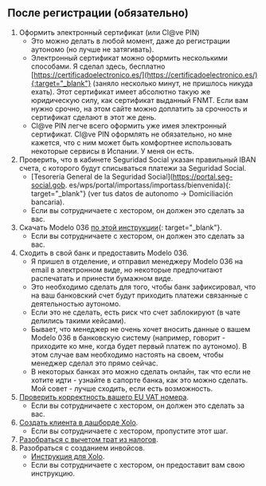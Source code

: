 ## После регистрации (обязательно)

1. Оформить электронный сертификат (или Cl@ve PIN)
    - Это можно делать в любой момент, даже до регистрации аутономо (но лучше не затягивать).
    - Электронный сертификат можно оформить несколькими способами. Я сделал
      здесь, бесплатно
      [https://certificadoelectronico.es/](https://certificadoelectronico.es/){:target="_blank"} (заняло несколько
      минут, не пришлось никуда ехать). Этот сертификат имеет абсолютно такую же юридическую силу, как сертификат
      выданный FNMT. Если вам нужно срочно, на этом сайте можно доплатить за срочность и сертификат сделают в этот же
      день.
    - Cl@ve PIN легче всего оформить уже имея электронный сертификат. Cl@ve PIN оформлять не обязательно, но мне
      кажется, что с ним может быть комфортнее использовать некоторые сервисы в Испании. У меня он есть.
2. Проверить, что в кабинете Seguridad Social указан правильный IBAN счета, с
   которого будут списываться платежи за Seguridad Social.
    - [Tesorería General de la Seguridad Social](https://portal.seg-social.gob.
      es/wps/portal/importass/importass/bienvenida){:
      target="_blank"} (ver tus datos de autonomo -> Domiciliación bancaria).
    - Если вы сотрудничаете с хестором, он должен это сделать за вас.
3. Скачать Modelo
   036 [по этой инструкции](https://www.xolo.io/es-en/faq/xolo-spain/category/get-started/article/i-am-already-registered-as-self-employed-where-can-i-find-my){:
   target="_blank"}.
    - Если вы сотрудничаете с хестором, он должен это сделать за вас.
4. Сходить в свой банк и предоставить Modelo 036.
    - Я пришел в отделение, и отправил менеджеру Modelo 036 на email в электронном виде, но некоторые предпочитают
      распечатать и принести бумажном виде.
    - Это необходимо сделать для того, чтобы банк зафиксировал, что на ваш банковский счет будут приходить
      платежи связанные с деятельностью аутономо.
    - Если это не сделать, есть риск что счет заблокируют (в чате делились такими кейсами).
    - Бывает, что менеджер не очень хочет вносить данные о вашем Modelo 036 в банковскую систему (например, говорит -
      приходите ко мне, когда будет первый платеж по аутономо). В этом случае вам необходимо настоять на своем, чтобы
      менеджер сделал это прямо сейчас.
    - В некоторых банках это можно сделать онлайн, так что если не хотите идти - узнайте в сапорте банка, как это
      можно сделать. Мой совет - лучше сходить, если есть возможность.
5. [Проверить корректность вашего EU VAT номера](#проверка-корректности-eu-vat-номера).
    - Если вы сотрудничаете с хестором, он должен это сделать за вас.
6. [Создать клиента в дашборде Xolo](#создание-клиента).
    - Если вы сотрудничаете с хестором, пропустите этот шаг.
7. [Разобраться с вычетом трат из налогов](#налоговые-вычеты-и-льготы).
8. Разобраться с созданием инвойсов.
    - [Инструкция для Xolo](#как-создать-инвойс-в-xolo).
    - Если вы сотрудничаете с хестором, он предоставит вам свою инструкцию.
